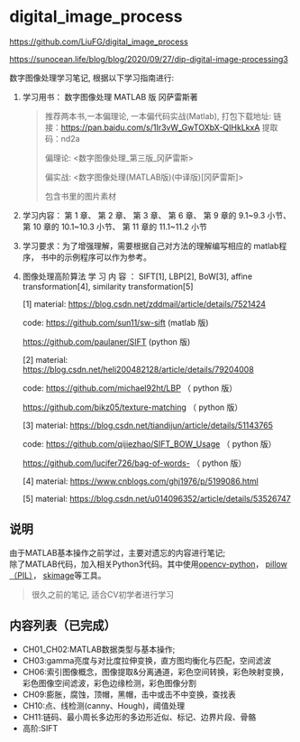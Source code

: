 # digital_image_process

https://github.com/LiuFG/digital_image_process

https://sunocean.life/blog/blog/2020/09/27/dip-digital-image-processing3

数字图像处理学习笔记, 根据以下学习指南进行:

1. 学习用书： 数字图像处理 MATLAB 版 冈萨雷斯著

   > 推荐两本书,一本偏理论, 一本偏代码实战(Matlab), 打包下载地址: 链接：https://pan.baidu.com/s/1Ir3vW_GwTOXbX-QIHkLkxA 
   > 提取码：nd2a 
   > 
   >
   > 偏理论: \<数字图像处理\_第三版\_冈萨雷斯\>
   >
   > 偏实战: \<数字图像处理(MATLAB版)(中译版)[冈萨雷斯]\>
   >
   > 包含书里的图片素材

2. 学习内容： 第 1 章、 第 2 章、 第 3 章、 第 6 章、 第 9 章的 9.1\~9.3 小节、
   第 10 章的 10.1\~10.3 小节、 第 11 章的 11.1~11.2 小节

3. 学习要求：为了增强理解，需要根据自己对方法的理解编写相应的 matlab程 序，
   书中的示例程序可以作为参考。

4. 图像处理高阶算法
   学 习 内 容 ： SIFT[1], LBP[2], BoW[3], affine transformation[4], similarity
   transformation[5]
   
   [1] material: https://blog.csdn.net/zddmail/article/details/7521424
   
   code: https://github.com/sun11/sw-sift (matlab 版)
   
   https://github.com/paulaner/SIFT (python 版)
   
   [2] material: https://blog.csdn.net/heli200482128/article/details/79204008
   
   code: https://github.com/michael92ht/LBP （ python 版）
   
   https://github.com/bikz05/texture-matching （ python 版）
   
   [3] material: https://blog.csdn.net/tiandijun/article/details/51143765
   
   code: https://github.com/qijiezhao/SIFT_BOW_Usage （ python 版）
   
   https://github.com/lucifer726/bag-of-words- （ python 版）
   
   [4] material: https://www.cnblogs.com/ghj1976/p/5199086.html
   
   [5] material: https://blog.csdn.net/u014096352/article/details/53526747

## 说明 

由于MATLAB基本操作之前学过，主要对遗忘的内容进行笔记;    
除了MATLAB代码，加入相关Python3代码。其中使用[opencv-python](https://opencv-python-tutroals.readthedocs.io/en/latest/py_tutorials/py_imgproc/py_table_of_contents_imgproc/py_table_of_contents_imgproc.html)，
[pillow（PIL）](https://pillow.readthedocs.io/en/latest/handbook/index.html)，
[skimage](https://scikit-image.org/docs/dev/user_guide)等工具。     

> 很久之前的笔记, 适合CV初学者进行学习

## 内容列表（已完成）     

* CH01_CH02:MATLAB数据类型与基本操作;       
* CH03:gamma亮度与对比度拉伸变换，直方图均衡化与匹配，空间滤波
* CH06:索引图像概念，图像提取&分离通道，彩色空间转换，彩色映射变换，彩色图像空间滤波，彩色边缘检测，彩色图像分割
* CH09:膨胀，腐蚀，顶帽，黑帽，击中或击不中变换，查找表   
* CH10:点、线检测(canny、Hough)，阈值处理   
* CH11:链码、最小周长多边形的多边形近似、标记、边界片段、骨骼
* 高阶:SIFT
